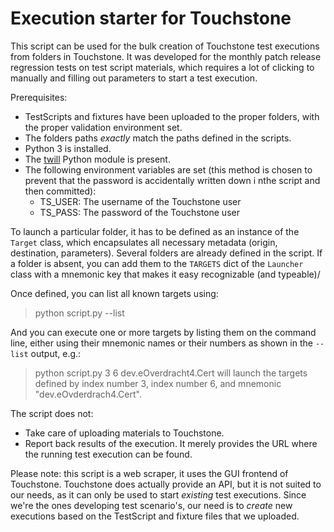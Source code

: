 # Execution starter for Touchstone

This script can be used for the bulk creation of Touchstone test executions from folders in Touchstone. It was developed for the monthly patch release regression tests on test script materials, which requires a lot of clicking to manually and filling out parameters to start a test execution.

Prerequisites:
* TestScripts and fixtures have been uploaded to the proper folders, with the proper validation environment set.
* The folders paths _exactly_ match the paths defined in the scripts.
* Python 3 is installed.
* The [twill](https://twill-tools.github.io/twill/) Python module is present.
* The following environment variables are set (this method is chosen to prevent that the password is accidentally written down i nthe script and then committed):
    * TS_USER: The username of the Touchstone user
    * TS_PASS: The password of the Touchstone user

To launch a particular folder, it has to be defined as an instance of the `Target` class, which encapsulates all necessary metadata (origin, destination, parameters). Several folders are already defined in the script. If a folder is absent, you can add them to the `TARGETS` dict of the `Launcher` class with a mnemonic key that makes it easy recognizable (and typeable)/

Once defined, you can list all known targets using:
> python script.py --list

And you can execute one or more targets by listing them on the command line, either using their mnemonic names or their numbers as shown in the `--list` output, e.g.:
> python script.py 3 6 dev.eOverdracht4.Cert
will launch the targets defined by index number 3, index number 6, and mnemonic "dev.eOvderdrach4.Cert".

The script does not:
* Take care of uploading materials to Touchstone.
* Report back results of the execution. It merely provides the URL where the running test execution can be found.

Please note: this script is a web scraper, it uses the GUI frontend of Touchstone. Touchstone does actually provide an API, but it is not suited to our needs, as it can only be used to start _existing_ test executions. Since we're the ones developing test scenario's, our need is to _create_ new executions based on the TestScript and fixture files that we uploaded.